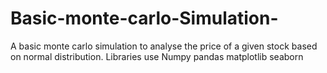 # Basic-monte-carlo-Simulation-
A basic monte carlo simulation to analyse the price of a given stock based on normal distribution.
Libraries use
Numpy
pandas
matplotlib
seaborn

